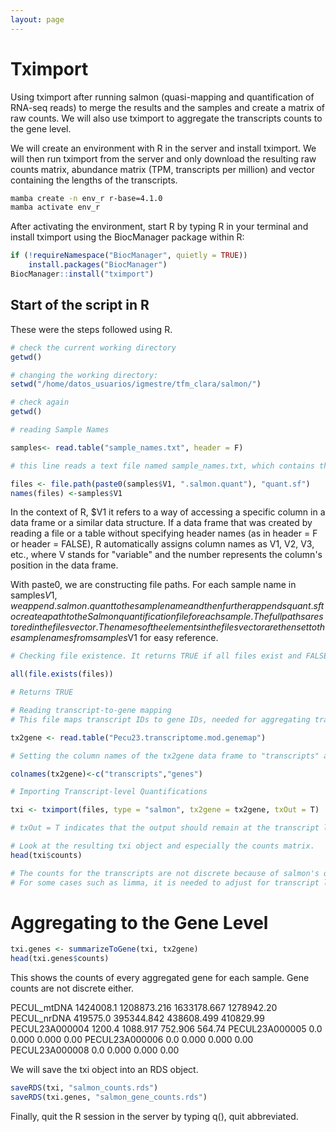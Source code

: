 ```yaml
---
layout: page
---
```


# Tximport

Using tximport after running salmon (quasi-mapping and quantification of RNA-seq reads) to merge the results and the samples and create a matrix of raw counts. We will also use tximport to aggregate the transcripts counts to the gene level.

We will create an environment with R in the server and install tximport. We will then run tximport from the server and only download the resulting raw counts matrix, abundance matrix (TPM, transcripts per million) and vector containing the lengths of the transcripts.

```bash
mamba create -n env_r r-base=4.1.0
mamba activate env_r
```

After activating the environment, start R by typing R in your terminal and install tximport using the BiocManager package within R:

```r
if (!requireNamespace("BiocManager", quietly = TRUE))
    install.packages("BiocManager")
BiocManager::install("tximport")
```

## Start of the script in R

These were the steps followed using R.

```r
# check the current working directory 
getwd()

# changing the working directory:
setwd("/home/datos_usuarios/igmestre/tfm_clara/salmon/")

# check again 
getwd()

# reading Sample Names

samples<- read.table("sample_names.txt", header = F)

# this line reads a text file named sample_names.txt, which contains the names of the samples without a header (header = F). Each line in the file represents a sample name. These names are stored in a data frame called samples, with the names in the first column ($V1).

files <- file.path(paste0(samples$V1, ".salmon.quant"), "quant.sf")
names(files) <-samples$V1
```

In the context of R, $V1 it refers to a way of accessing a specific column in a data frame or a similar data structure.
If a data frame that was created by reading a file or a table without specifying header names (as in header = F or header = FALSE), R automatically assigns column names as V1, V2, V3, etc., where V stands for "variable" and the number represents the column's position in the data frame.

With paste0, we are constructing file paths. For each sample name in samples$V1, we append .salmon.quant to the sample name and then further appends quant.sf to create a path to the Salmon quantification file for each sample. The full paths are stored in the files vector.
The names of the elements in the files vector are then set to the sample names from samples$V1 for easy reference.


```r
# Checking file existence. It returns TRUE if all files exist and FALSE otherwise.

all(file.exists(files))  

# Returns TRUE

# Reading transcript-to-gene mapping
# This file maps transcript IDs to gene IDs, needed for aggregating transcript-level estimates to gene-level estimates.

tx2gene <- read.table("Pecu23.transcriptome.mod.genemap")

# Setting the column names of the tx2gene data frame to "transcripts" and "genes" for clarity.

colnames(tx2gene)<-c("transcripts","genes")

# Importing Transcript-level Quantifications

txi <- tximport(files, type = "salmon", tx2gene = tx2gene, txOut = T)       # requires the installation of the package jsonlite

# txOut = T indicates that the output should remain at the transcript level.

# Look at the resulting txi object and especially the counts matrix. 
head(txi$counts)

# The counts for the transcripts are not discrete because of salmon's quasi-mapping probabilistic nature.
# For some cases such as limma, it is needed to adjust for transcript length with the countsFromAbundance = "lengthScaledTPM" parameter, but DESeq2 scales the lenghts itself.
```


# Aggregating to the Gene Level

```r
txi.genes <- summarizeToGene(txi, tx2gene)
head(txi.genes$counts)
```

This shows the counts of every aggregated gene for each sample. Gene counts are not discrete either.

PECUL_mtDNA         1424008.1    1208873.216    1633178.667      1278942.20
PECUL_nrDNA          419575.0     395344.842     438608.499       410829.99
PECUL23A000004         1200.4       1088.917        752.906          564.74
PECUL23A000005            0.0          0.000          0.000            0.00
PECUL23A000006            0.0          0.000          0.000            0.00
PECUL23A000008            0.0          0.000          0.000            0.00

We will save the txi object into an RDS object.

```r
saveRDS(txi, "salmon_counts.rds")
saveRDS(txi.genes, "salmon_gene_counts.rds")
```

Finally, quit the R session in the server by typing q(), quit abbreviated.
